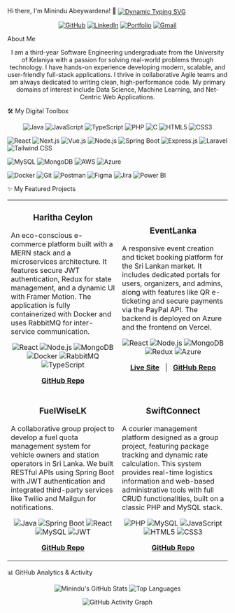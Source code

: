 Hi there, I'm Minindu Abeywardena! 👋
<a href="https://github.com/MininduBimsara"> <img align="center" src="https://readme-typing-svg.herokuapp.com?font=Fira+Code&size=25&pause=1000&color=00BFFF&center=true&vCenter=true&width=1000&lines=A+Passionate+Full-Stack+Developer;Third-Year+Software+Engineering+Undergraduate;Cloud+Enthusiast+%26+Problem+Solver" alt="Dynamic Typing SVG" /> </a>

<p align="center"> <a href="https://github.com/MininduBimsara" target="_blank" rel="noopener noreferrer"><img src="https://img.shields.io/badge/GitHub-100000?style=for-the-badge&logo=github&logoColor=white" alt="GitHub"></a> <a href="https://www.linkedin.com/in/minindu-abeywardena/" target="_blank" rel="noopener noreferrer"><img src="https://img.shields.io/badge/LinkedIn-0077B5?style=for-the-badge&logo=linkedin&logoColor=white" alt="LinkedIn"></a> <a href="https://portfolio-minindu.vercel.app/" target="_blank" rel="noopener noreferrer"><img src="https://img.shields.io/badge/Portfolio-000000?style=for-the-badge&logo=Vercel&logoColor=white" alt="Portfolio"></a> <a href="mailto:mininduabeywardena@gmail.com"><img src="https://img.shields.io/badge/Gmail-D14836?style=for-the-badge&logo=gmail&logoColor=white" alt="Gmail"></a> </p>

About Me
<p align="center">I am a third-year Software Engineering undergraduate from the University of Kelaniya with a passion for solving real-world problems through technology. I have hands-on experience developing modern, scalable, and user-friendly full-stack applications. I thrive in collaborative Agile teams and am always dedicated to writing clean, high-performance code. My primary domains of interest include Data Science, Machine Learning, and Net-Centric Web Applications.





🛠️ My Digital Toolbox
<p align="center"> <img src="https://img.shields.io/badge/Java-ED8B00?style=for-the-badge&logo=openjdk&logoColor=white" alt="Java"/> <img src="https://img.shields.io/badge/JavaScript-F7DF1E?style=for-the-badge&logo=javascript&logoColor=black" alt="JavaScript"/> <img src="https://img.shields.io/badge/TypeScript-3178C6?style=for-the-badge&logo=typescript&logoColor=white" alt="TypeScript"/> <img src="https://img.shields.io/badge/PHP-777BB4?style=for-the-badge&logo=php&logoColor=white" alt="PHP"/> <img src="https://img.shields.io/badge/C-A8B9CC?style=for-the-badge&logo=c&logoColor=white" alt="C"/> <img src="https://img.shields.io/badge/HTML5-E34F26?style=for-the-badge&logo=html5&logoColor=white" alt="HTML5"/> <img src="https://img.shields.io/badge/CSS3-1572B6?style=for-the-badge&logo=css3&logoColor=white" alt="CSS3"/>


<img src="https://img.shields.io/badge/React-20232A?style=for-the-badge&logo=react&logoColor=61DAFB" alt="React"/> <img src="https://img.shields.io/badge/Next.js-000000?style=for-the-badge&logo=nextdotjs&logoColor=white" alt="Next.js"/> <img src="https://img.shields.io/badge/Vue.js-4FC08D?style=for-the-badge&logo=vuedotjs&logoColor=white" alt="Vue.js"/> <img src="https://img.shields.io/badge/Node.js-43853D?style=for-the-badge&logo=node.js&logoColor=white" alt="Node.js"/> <img src="https://img.shields.io/badge/Spring_Boot-6DB33F?style=for-the-badge&logo=spring-boot&logoColor=white" alt="Spring Boot"/> <img src="https://img.shields.io/badge/Express.js-000000?style=for-the-badge&logo=express&logoColor=white" alt="Express.js"/> <img src="https://img.shields.io/badge/Laravel-FF2D20?style=for-the-badge&logo=laravel&logoColor=white" alt="Laravel"/> <img src="https://img.shields.io/badge/Tailwind_CSS-38B2AC?style=for-the-badge&logo=tailwind-css&logoColor=white" alt="Tailwind CSS"/>


<img src="https://img.shields.io/badge/MySQL-4479A1?style=for-the-badge&logo=mysql&logoColor=white" alt="MySQL"/> <img src="https://img.shields.io/badge/MongoDB-47A248?style=for-the-badge&logo=mongodb&logoColor=white" alt="MongoDB"/> <img src="https://img.shields.io/badge/Amazon_AWS-232F3E?style=for-the-badge&logo=amazon-aws&logoColor=white" alt="AWS"/> <img src="https://img.shields.io/badge/Microsoft_Azure-0089D6?style=for-the-badge&logo=microsoft-azure&logoColor=white" alt="Azure"/>


<img src="https://img.shields.io/badge/Docker-2496ED?style=for-the-badge&logo=docker&logoColor=white" alt="Docker"/> <img src="https://img.shields.io/badge/Git-F05032?style=for-the-badge&logo=git&logoColor=white" alt="Git"/> <img src="https://img.shields.io/badge/Postman-FF6C37?style=for-the-badge&logo=postman&logoColor=white" alt="Postman"/> <img src="https://img.shields.io/badge/Figma-F24E1E?style=for-the-badge&logo=figma&logoColor=white" alt="Figma"/> <img src="https://img.shields.io/badge/Jira-0052CC?style=for-the-badge&logo=jira&logoColor=white" alt="Jira"/> <img src="https://img.shields.io/badge/Power_BI-F2C811?style=for-the-badge&logo=power-bi&logoColor=black" alt="Power BI"/> </p>

✨ My Featured Projects
<table> <tbody> <tr> <td> <h3 align="center">Haritha Ceylon</h3> <p>An eco-conscious e-commerce platform built with a MERN stack and a microservices architecture. It features secure JWT authentication, Redux for state management, and a dynamic UI with Framer Motion. The application is fully containerized with Docker and uses RabbitMQ for inter-service communication.</p> <p align="center"> <img src="https://img.shields.io/badge/React-20232A?style=flat&logo=react&logoColor=61DAFB" alt="React"/> <img src="https://img.shields.io/badge/Node.js-43853D?style=flat&logo=node.js&logoColor=white" alt="Node.js"/> <img src="https://img.shields.io/badge/MongoDB-47A248?style=flat&logo=mongodb&logoColor=white" alt="MongoDB"/> <img src="https://img.shields.io/badge/Docker-2496ED?style=flat&logo=docker&logoColor=white" alt="Docker"/> <img src="https://img.shields.io/badge/RabbitMQ-FF6600?style=flat&logo=rabbitmq&logoColor=white" alt="RabbitMQ"/> <img src="https://img.shields.io/badge/TypeScript-3178C6?style=flat&logo=typescript&logoColor=white" alt="TypeScript"/> </p> <p align="center"> <a href="https://github.com/MininduBimsara/Haritha-Ceylon-Microservices"><strong>GitHub Repo</strong></a> </p> </td> <td> <h3 align="center">EventLanka</h3> <p>A responsive event creation and ticket booking platform for the Sri Lankan market. It includes dedicated portals for users, organizers, and admins, along with features like QR e-ticketing and secure payments via the PayPal API. The backend is deployed on Azure and the frontend on Vercel.</p> <p align="center"> <img src="https://img.shields.io/badge/React-20232A?style=flat&logo=react&logoColor=61DAFB" alt="React"/> <img src="https://img.shields.io/badge/Node.js-43853D?style=flat&logo=node.js&logoColor=white" alt="Node.js"/> <img src="https://img.shields.io/badge/MongoDB-47A248?style=flat&logo=mongodb&logoColor=white" alt="MongoDB"/> <img src="https://img.shields.io/badge/Redux-764ABC?style=flat&logo=redux&logoColor=white" alt="Redux"/> <img src="https://img.shields.io/badge/Microsoft_Azure-0089D6?style=flat&logo=microsoft-azure&logoColor=white" alt="Azure"/> </p> <p align="center"> <a href="https://eventlanka.vercel.app/"><strong>Live Site</strong></a> &nbsp;&nbsp;|&nbsp;&nbsp; <a href="https://github.com/MininduBimsara/EventLanka"><strong>GitHub Repo</strong></a> </p> </td> </tr> <tr> <td> <h3 align="center">FuelWiseLK</h3> <p>A collaborative group project to develop a fuel quota management system for vehicle owners and station operators in Sri Lanka. We built RESTful APIs using Spring Boot with JWT authentication and integrated third-party services like Twilio and Mailgun for notifications.</p> <p align="center"> <img src="https://img.shields.io/badge/Java-ED8B00?style=flat&logo=openjdk&logoColor=white" alt="Java"/> <img src="https://img.shields.io/badge/Spring_Boot-6DB33F?style=flat&logo=spring-boot&logoColor=white" alt="Spring Boot"/> <img src="https://img.shields.io/badge/React-20232A?style=flat&logo=react&logoColor=61DAFB" alt="React"/> <img src="https://img.shields.io/badge/MySQL-4479A1?style=flat&logo=mysql&logoColor=white" alt="MySQL"/> <img src="https://img.shields.io/badge/JWT-000000?style=flat&logo=jsonwebtokens&logoColor=white" alt="JWT"/> </p> <p align="center"> <a href="https://github.com/MininduBimsara/FuelWiseLK"><strong>GitHub Repo</strong></a> </p> </td> <td> <h3 align="center">SwiftConnect</h3> <p>A courier management platform designed as a group project, featuring package tracking and dynamic rate calculation. This system provides real-time logistics information and web-based administrative tools with full CRUD functionalities, built on a classic PHP and MySQL stack.</p> <p align="center"> <img src="https://img.shields.io/badge/PHP-777BB4?style=flat&logo=php&logoColor=white" alt="PHP"/> <img src="https://img.shields.io/badge/MySQL-4479A1?style=flat&logo=mysql&logoColor=white" alt="MySQL"/> <img src="https://img.shields.io/badge/JavaScript-F7DF1E?style=flat&logo=javascript&logoColor=black" alt="JavaScript"/> <img src="https://img.shields.io/badge/HTML5-E34F26?style=flat&logo=html5&logoColor=white" alt="HTML5"/> <img src="https://img.shields.io/badge/CSS3-1572B6?style=flat&logo=css3&logoColor=white" alt="CSS3"/> </p> <p align="center"> <a href="https://github.com/MininduBimsara/SwiftConnect"><strong>GitHub Repo</strong></a> </p> </td> </tr> </tbody> </table>





📊 GitHub Analytics & Activity
<p align="center"> <img src="https://github-readme-stats.vercel.app/api?username=MininduBimsara&show_icons=true&theme=tokyonight&rank_icon=github" alt="Minindu's GitHub Stats" /> <img src="https://github-readme-stats.vercel.app/api/top-langs/?username=MininduBimsara&layout=compact&theme=tokyonight" alt="Top Languages" /> </p> <p align="center"> <img src="https://github-readme-activity-graph.vercel.app/graph?username=MininduBimsara&theme=tokyonight" alt="GitHub Activity Graph" /> </p>
